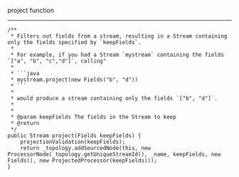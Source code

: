 project function
***

    /**
     * Filters out fields from a stream, resulting in a Stream containing only the fields specified by `keepFields`.
     *
     * For example, if you had a Stream `mystream` containing the fields `["a", "b", "c","d"]`, calling"
     *
     * ```java
     * mystream.project(new Fields("b", "d"))
     * ```
     *
     * would produce a stream containing only the fields `["b", "d"]`.
     *
     *
     * @param keepFields The fields in the Stream to keep
     * @return
     */
    public Stream project(Fields keepFields) {
        projectionValidation(keepFields);
        return _topology.addSourcedNode(this, new ProcessorNode(_topology.getUniqueStreamId(), _name, keepFields, new Fields(), new ProjectedProcessor(keepFields)));
    }
